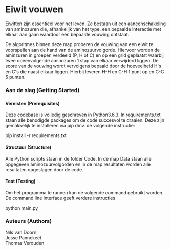 # Eiwit vouwen
Eiwitten zijn essentieel voor het leven. Ze bestaan uit een aaneenschakeling van aminozuren die, afhankelijk van het type, een bepaalde interactie met elkaar aan gaan waardoor een bepaalde vouwing ontstaat.
<p>De algoritmes binnen deze map proberen de vouwing van een eiwit te voorspellen aan de hand van de aminozuurvolgorde. Hiervoor worden de aminzuren in groepen verdeeld (P, H of C) en op een grid geplaatst waarbij twee opeenvolgende aminozuren 1 stap van elkaar verwijderd liggen. De score van de vouwing wordt vervolgens bepaald door de hoeveelheid H's en C's die naast elkaar liggen. Hierbij leveren H-H en C-H 1 punt op en C-C 5 punten.

<h3>Aan de slag (Getting Started)<h3>
<h4>Vereisten (Prerequisites)</h4>
Deze codebase is volledig geschreven in Python3.6.3. In requirements.txt staan alle benodigde packages om de code succesvol te draaien. Deze zijn gemakkelijk te installeren via pip dmv. de volgende instructie:</br>

<p>pip install -r requirements.txt

<h4>Structuur (Structure)</h4>
Alle Python scripts staan in de folder Code. In de map Data staan alle opgegeven aminozuurvolgorden en in de map resultaten worden alle resultaten opgeslagen door de code.

<h4>Test (Testing)</h4>
Om het programma te runnen kan de volgende command gebruikt worden. De command line interface geeft verdere instructies</br>

<p>python main.py

<h3>Auteurs (Authors)</h3>
Nils van Doorn</br>
Jesse Pannekeet</br>
Thomas Verouden
